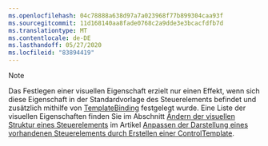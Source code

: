 ```yaml
---
ms.openlocfilehash: 04c78888a638d97a7a023968f77b899304caa93f
ms.sourcegitcommit: 11d168140aa8fade0768c2a9dde3e3bcacfdfb7d
ms.translationtype: MT
ms.contentlocale: de-DE
ms.lasthandoff: 05/27/2020
ms.locfileid: "83894419"
---
```

> [!NOTE]
>  Das Festlegen einer visuellen Eigenschaft erzielt nur einen Effekt, wenn sich diese Eigenschaft in der Standardvorlage des Steuerelements befindet und zusätzlich mithilfe von [TemplateBinding](/dotnet/framework/wpf/advanced/templatebinding-markup-extension) festgelegt wurde. Eine Liste der visuellen Eigenschaften finden Sie im Abschnitt [Ändern der visuellen Struktur eines Steuerelements](/dotnet/framework/wpf/controls/customizing-the-appearance-of-an-existing-control#changing-the-visual-structure-of-a-control) im Artikel [Anpassen der Darstellung eines vorhandenen Steuerelements durch Erstellen einer ControlTemplate](/dotnet/framework/wpf/controls/customizing-the-appearance-of-an-existing-control).
  
